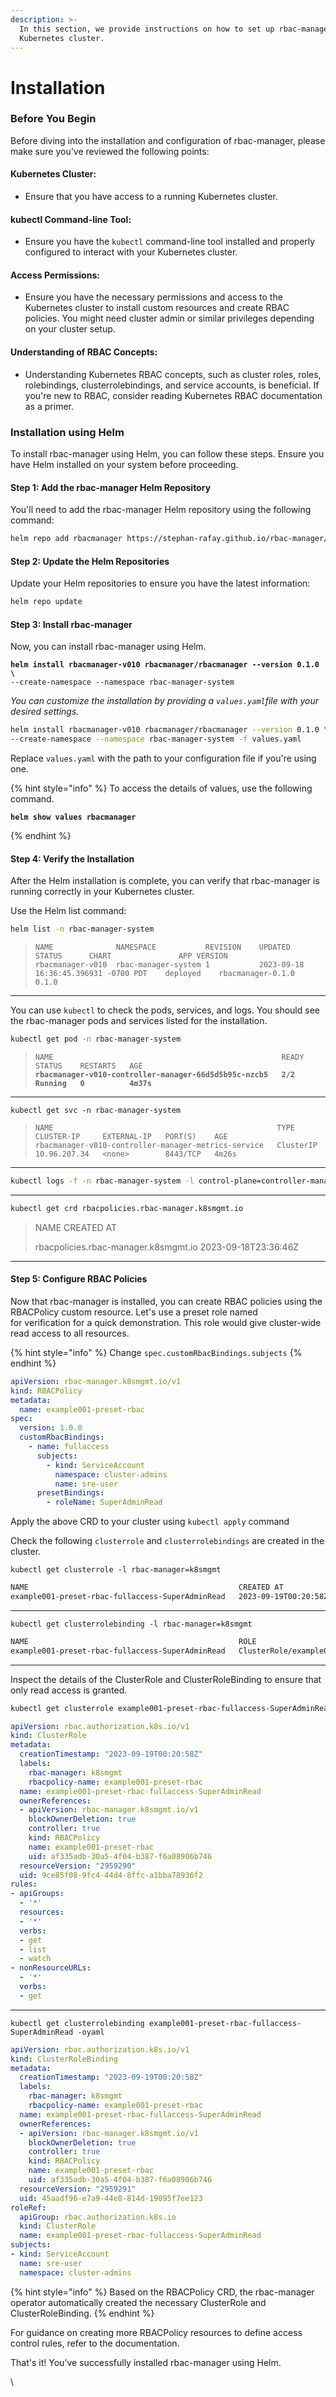 ```yaml
---
description: >-
  In this section, we provide instructions on how to set up rbac-manager in your
  Kubernetes cluster.
---
```


# Installation

### **Before You Begin**

Before diving into the installation and configuration of rbac-manager, please make sure you've reviewed the following points:

#### **Kubernetes Cluster:**

* Ensure that you have access to a running Kubernetes cluster.&#x20;

#### **kubectl Command-line Tool:**

* Ensure you have the `kubectl` command-line tool installed and properly configured to interact with your Kubernetes cluster.

#### **Access Permissions:**

* Ensure you have the necessary permissions and access to the Kubernetes cluster to install custom resources and create RBAC policies. You might need cluster admin or similar privileges depending on your cluster setup.

#### **Understanding of RBAC Concepts:**

* Understanding Kubernetes RBAC concepts, such as cluster roles, roles, rolebindings, clusterrolebindings, and service accounts, is beneficial. If you're new to RBAC, consider reading Kubernetes RBAC documentation as a primer.

### **Installation using Helm**

To install rbac-manager using Helm, you can follow these steps. Ensure you have Helm installed on your system before proceeding.

#### **Step 1: Add the rbac-manager Helm Repository**

You'll need to add the rbac-manager Helm repository using the following command:

```bash
helm repo add rbacmanager https://stephan-rafay.github.io/rbac-manager/
```

#### **Step 2: Update the Helm Repositories**

Update your Helm repositories to ensure you have the latest information:

```bash
helm repo update
```

#### **Step 3: Install rbac-manager**

Now, you can install rbac-manager using Helm.&#x20;

<pre class="language-bash"><code class="lang-bash"><strong>helm install rbacmanager-v010 rbacmanager/rbacmanager --version 0.1.0 \
</strong>--create-namespace --namespace rbac-manager-system
</code></pre>

_You can customize the installation by providing a `values.yaml`file with your desired settings._&#x20;

```bash
helm install rbacmanager-v010 rbacmanager/rbacmanager --version 0.1.0 \
--create-namespace --namespace rbac-manager-system -f values.yaml
```

Replace `values.yaml` with the path to your configuration file if you're using one.&#x20;

{% hint style="info" %}
To access the details of values, use the following command.

<pre><code><strong>helm show values rbacmanager
</strong></code></pre>
{% endhint %}

#### **Step 4: Verify the Installation**

After the Helm installation is complete, you can verify that rbac-manager is running correctly in your Kubernetes cluster.&#x20;

Use the Helm list command:

```bash
helm list -n rbac-manager-system
```

> ```
> NAME            	NAMESPACE          	REVISION	UPDATED                             	STATUS  	CHART            	APP VERSION
> rbacmanager-v010	rbac-manager-system	1       	2023-09-18 16:36:45.396931 -0700 PDT	deployed	rbacmanager-0.1.0	0.1.0
> ```

***

You can use `kubectl` to check the pods, services, and logs. You should see the rbac-manager pods and services listed for the installation.

```bash
kubectl get pod -n rbac-manager-system
```

> <pre><code>NAME                                                   READY   STATUS    RESTARTS   AGE
> <strong>rbacmanager-v010-controller-manager-66d5d5b95c-nzcb5   2/2     Running   0          4m37s
> </strong></code></pre>

***

```
kubectl get svc -n rbac-manager-system
```

> ```
> NAME                                                  TYPE        CLUSTER-IP     EXTERNAL-IP   PORT(S)    AGE
> rbacmanager-v010-controller-manager-metrics-service   ClusterIP   10.96.207.34   <none>        8443/TCP   4m26s
> ```

***

```bash
kubectl logs -f -n rbac-manager-system -l control-plane=controller-manager
```

***

```bash
kubectl get crd rbacpolicies.rbac-manager.k8smgmt.io
```

> NAME                                                            CREATED AT
>
> rbacpolicies.rbac-manager.k8smgmt.io     2023-09-18T23:36:46Z

***

#### **Step 5: Configure RBAC Policies**

Now that rbac-manager is installed, you can create RBAC policies using the RBACPolicy custom resource. Let's use a preset role named \
for verification for a quick demonstration. This role would give cluster-wide read access to all resources. &#x20;

{% hint style="info" %}
Change `spec.customRbacBindings.subjects`
{% endhint %}

```yaml
apiVersion: rbac-manager.k8smgmt.io/v1
kind: RBACPolicy
metadata:
  name: example001-preset-rbac
spec:
  version: 1.0.0
  customRbacBindings:
    - name: fullaccess
      subjects:
        - kind: ServiceAccount
          namespace: cluster-admins
          name: sre-user
      presetBindings:
        - roleName: SuperAdminRead
```

Apply the above CRD to your cluster using `kubectl apply` command

Check the following `clusterrole` and `clusterrolebindings` are created in the cluster.

```
kubectl get clusterrole -l rbac-manager=k8smgmt
```

```bash
NAME                                               CREATED AT
example001-preset-rbac-fullaccess-SuperAdminRead   2023-09-19T00:20:58Z
```

***

```
kubectl get clusterrolebinding -l rbac-manager=k8smgmt
```

```bash
NAME                                               ROLE                                                           AGE
example001-preset-rbac-fullaccess-SuperAdminRead   ClusterRole/example001-preset-rbac-fullaccess-SuperAdminRead   4m51s
```

***

Inspect the details of the ClusterRole and ClusterRoleBinding to ensure that only read access is granted.

```bash
kubectl get clusterrole example001-preset-rbac-fullaccess-SuperAdminRead -oyaml
```

```yaml
apiVersion: rbac.authorization.k8s.io/v1
kind: ClusterRole
metadata:
  creationTimestamp: "2023-09-19T00:20:58Z"
  labels:
    rbac-manager: k8smgmt
    rbacpolicy-name: example001-preset-rbac
  name: example001-preset-rbac-fullaccess-SuperAdminRead
  ownerReferences:
  - apiVersion: rbac-manager.k8smgmt.io/v1
    blockOwnerDeletion: true
    controller: true
    kind: RBACPolicy
    name: example001-preset-rbac
    uid: af335adb-30a5-4f04-b387-f6a08906b746
  resourceVersion: "2959290"
  uid: 9ce85f08-9fc4-44d4-8ffc-a1bba78936f2
rules:
- apiGroups:
  - '*'
  resources:
  - '*'
  verbs:
  - get
  - list
  - watch
- nonResourceURLs:
  - '*'
  verbs:
  - get
```

***

```
kubectl get clusterrolebinding example001-preset-rbac-fullaccess-SuperAdminRead -oyaml
```

```yaml
apiVersion: rbac.authorization.k8s.io/v1
kind: ClusterRoleBinding
metadata:
  creationTimestamp: "2023-09-19T00:20:58Z"
  labels:
    rbac-manager: k8smgmt
    rbacpolicy-name: example001-preset-rbac
  name: example001-preset-rbac-fullaccess-SuperAdminRead
  ownerReferences:
  - apiVersion: rbac-manager.k8smgmt.io/v1
    blockOwnerDeletion: true
    controller: true
    kind: RBACPolicy
    name: example001-preset-rbac
    uid: af335adb-30a5-4f04-b387-f6a08906b746
  resourceVersion: "2959291"
  uid: 45aadf96-e7a9-44e8-814d-19095f7ee123
roleRef:
  apiGroup: rbac.authorization.k8s.io
  kind: ClusterRole
  name: example001-preset-rbac-fullaccess-SuperAdminRead
subjects:
- kind: ServiceAccount
  name: sre-user
  namespace: cluster-admins
```

{% hint style="info" %}
Based on the RBACPolicy CRD, the rbac-manager operator automatically created the necessary ClusterRole and ClusterRoleBinding.
{% endhint %}

For guidance on creating more RBACPolicy resources to define access control rules, refer to the documentation.

That's it! You've successfully installed rbac-manager using Helm.&#x20;

\
